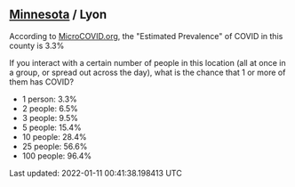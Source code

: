 
## [Minnesota](/united-states/minnesota) / Lyon

According to [MicroCOVID.org](http://microcovid.org),
the "Estimated Prevalence" of COVID in this county is 3.3%

If you interact with a certain number of people in this location
(all at once in a group, or spread out across the day), what is the chance that
1 or more of them has COVID?

- 1 person: 3.3%
- 2 people: 6.5%
- 3 people: 9.5%
- 5 people: 15.4%
- 10 people: 28.4%
- 25 people: 56.6%
- 100 people: 96.4%

Last updated: 2022-01-11 00:41:38.198413 UTC
